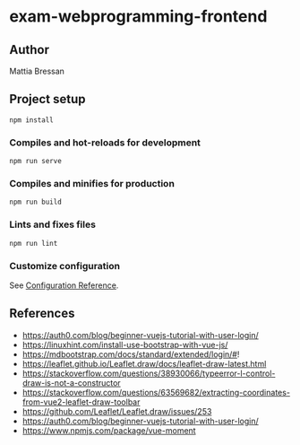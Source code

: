 # exam-webprogramming-frontend

## Author
Mattia Bressan
## Project setup
```
npm install
```

### Compiles and hot-reloads for development
```
npm run serve
```

### Compiles and minifies for production
```
npm run build
```

### Lints and fixes files
```
npm run lint
```

### Customize configuration
See [Configuration Reference](https://cli.vuejs.org/config/).



## References
* https://auth0.com/blog/beginner-vuejs-tutorial-with-user-login/
* https://linuxhint.com/install-use-bootstrap-with-vue-js/
* https://mdbootstrap.com/docs/standard/extended/login/#!
* https://leaflet.github.io/Leaflet.draw/docs/leaflet-draw-latest.html
* https://stackoverflow.com/questions/38930066/typeerror-l-control-draw-is-not-a-constructor
* https://stackoverflow.com/questions/63569682/extracting-coordinates-from-vue2-leaflet-draw-toolbar
* https://github.com/Leaflet/Leaflet.draw/issues/253
* https://auth0.com/blog/beginner-vuejs-tutorial-with-user-login/
* https://www.npmjs.com/package/vue-moment

